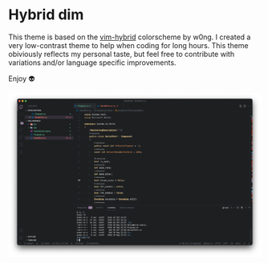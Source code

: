 # Hybrid dim

This theme is based on the [vim-hybrid](https://github.com/w0ng/vim-hybrid) colorscheme by w0ng. I created a very low-contrast theme to help when coding for long hours. This theme obiviously reflects my personal taste, but feel free to contribute with variations and/or language specific improvements.

Enjoy 👽

![screenshot](https://raw.githubusercontent.com/meronz/hybrid-dim/main/imgs/theme.png)